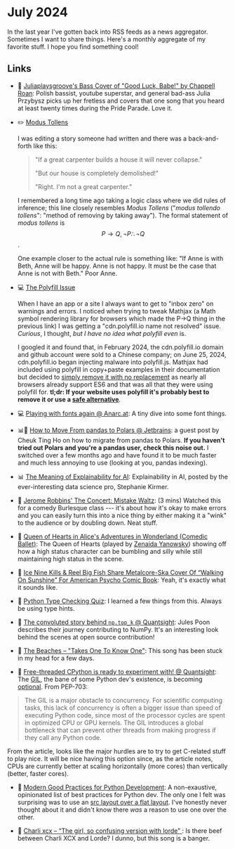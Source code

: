 # July 2024

In the last year I've gotten back into RSS feeds as a news aggregator.  Sometimes I want to share things.  Here's a monthly aggregate of my favorite stuff.  I hope you find something cool!

## Links

<!-- 
Music :: 🎸
Data :: 📊
General Software :: 💻
Papers :: 📝
Math :: ✏️
Dance :: 💃
Python :: 🐍
 -->

- 🎸 [Juliaplaysgroove's Bass Cover of "Good Luck, Babe!" by Chappell Roan](https://youtu.be/_LBMgiJQelA?si=fOLKG1r7a8l0_EHU): Polish bassist, youtube superstar, and general bad-ass Julia Przybysz picks up her fretless and covers that one song that you heard at least twenty times during the Pride Parade.  Love it.

- ✏️ [Modus Tollens](https://en.wikipedia.org/wiki/Modus_tollens)

    I was editing a story someone had written and there was a back-and-forth like this:

    > "If a great carpenter builds a house it will never collapse."
    >
    > "But our house is completely demolished!"
    >
    > "Right.  I'm not a great carpenter."

    I remembered a long time ago taking a logic class where we did rules of inference; this line closely resembles _Modus Tollens_ ("_modus tollendo tollens_": "method of removing by taking away").  The formal statement of _modus tollens_ is $$P\to Q,\neg P\therefore \neg Q$$.

    One example closer to the actual rule is something like: "If Anne is with Beth, Anne will be happy.  Anne is not happy.  It must be the case that Anne is not with Beth."  Poor Anne.

- 💻 [The Polyfill Issue](https://sansec.io/research/polyfill-supply-chain-attack)

    When I have an app or a site I always want to get to "inbox zero" on warnings and errors.  I noticed when trying to tweak Mathjax (a Math symbol rendering library for browsers which made the P->Q thing in the previous link) I was getting a "cdn.polyfill.io name not resolved" issue.  _Curious_, I thought, _but I have no idea what polyfill even_ is.  

    I googled it and found that, in February 2024, the cdn.polyfill.io domain and github account were sold to a Chinese company; on June 25, 2024, cdn.polyfill.io began injecting malware into polyfill.js.  Mathjax had included using polyfill in copy+paste examples in their documentation but decided to [simply remove it with no replacement](https://github.com/mathjax/MathJax-docs/issues/334) as nearly all browsers already support ES6 and that was all that they were using polyfill for.  **tl;dr: If your website uses polyfill it's probably best to remove it or use a [safe alternative](https://community.fastly.com/t/new-options-for-polyfill-io-users/2540)**.

- 💻 [Playing with fonts again @ Anarc.at](https://anarc.at/blog/2024-05-29-playing-with-fonts-again/): A tiny dive into some font things.

- 📊🐍 [How to Move From pandas to Polars @ Jetbrains](https://blog.jetbrains.com/pycharm/2024/06/how-to-move-from-pandas-to-polars/): a guest post by Cheuk Ting Ho on how to migrate from pandas to Polars.  **If you haven't tried out Polars and you're a pandas user, check this noise out.**  I switched over a few months ago and have found it to be much faster and much less annoying to use (looking at you, pandas indexing).

- 📊 [The Meaning of Explainability for AI](https://towardsdatascience.com/the-meaning-of-explainability-for-ai-d8ae809c97fa): Explainability in AI, posted by the ever-interesting data science pro, Stephanie Kirmer.

- 💃 [Jerome Robbins' The Concert: Mistake Waltz](https://www.youtube.com/watch?v=o0axUoy4wbQ):  (3 mins) Watched this for a comedy Burlesque class --- it's about how it's okay to make errors and you can easily turn this into a nice thing by either making it a "wink" to the audience or by doubling down.  Neat stuff.

- 💃 [Queen of Hearts in Alice's Adventures in Wonderland (Comedic Ballet)](https://youtu.be/9qrjLpkXjoI?si=2y3pMvzMu3dFtN1B): The Queen of Hearts (played by [Zenaida Yanowsky](https://en.wikipedia.org/wiki/Zenaida_Yanowsky)) showing off how a high status character can be bumbling and silly while still maintaining high status in the scene.
  
- 🎸 [Ice Nine Kills & Reel Big Fish Share Metalcore-Ska Cover Of “Walking On Sunshine” For American Psycho Comic Book](https://www.stereogum.com/2270935/ice-nine-kills-reel-big-fish-share-metalcore-ska-cover-of-walking-on-sunshine-for-american-psycho-comic-book/music/): Yeah, it's exactly what it sounds like.

- 🐍 [Python Type Checking Quiz](https://realpython.com/quizzes/python-type-checking/): I learned a few things from this.  Always be using type hints.

- 🐍 [The convoluted story behind `np.top_k` @ Quantsight](https://labs.quansight.org/blog/convoluted-story-behind-topk):  Jules Poon describes their journey contributing to NumPy.  It's an interesting look behind the scenes at open source contribution!

- 🎸 [The Beaches – "Takes One To Know One"](https://www.stereogum.com/2271441/the-beaches-takes-one-to-know-one/music/): This song has been stuck in my head for a few days.

- 🐍 [Free-threaded CPython is ready to experiment with! @ Quantsight](https://labs.quansight.org/blog/free-threaded-python-rollout): The [GIL](https://en.wikipedia.org/wiki/Global_interpreter_lock), the bane of some Python dev's existence, is becoming [optional](https://peps.python.org/pep-0703/).  From PEP-703:

> The GIL is a major obstacle to concurrency. For scientific computing tasks, this lack of concurrency is often a bigger issue than speed of executing Python code, since most of the processor cycles are spent in optimized CPU or GPU kernels. The GIL introduces a global bottleneck that can prevent other threads from making progress if they call any Python code.

From the article, looks like the major hurdles are to try to get C-related stuff to play nice.  It will be nice having this option since, as the article notes, CPUs are currently better at scaling horizontally (more cores) than vertically (better, faster cores).

- 🐍 [Modern Good Practices for Python Development](https://www.stuartellis.name/articles/python-modern-practices/): A non-exaustive, opinionated list of best practices for Python dev.  The only one I felt was surprising was to use an [src layout over a flat layout](https://packaging.python.org/en/latest/discussions/src-layout-vs-flat-layout/).  I've honestly never thought about it and didn't know there _was_ a reason to use one over the other.

- 🎸 [Charli xcx – “The girl, so confusing version with lorde”
](https://www.stereogum.com/2268901/charli-xcx-girl-so-confusing-remix-feat-lorde/music/): Is there beef between Charli XCX and Lorde?  I dunno, but this song is a banger.
